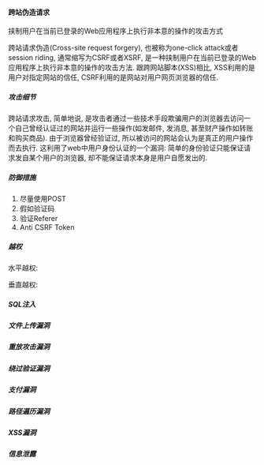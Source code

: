 #### 跨站伪造请求

挟制用户在当前已登录的Web应用程序上执行非本意的操作的攻击方式

跨站请求伪造(Cross-site request forgery), 也被称为one-click attack或者session riding, 通常缩写为CSRF或者XSRF, 是一种挟制用户在当前已登录的Web应用程序上执行非本意的操作的攻击方法. 跟跨网站脚本(XSS)相比, XSS利用的是用户对指定网站的信任, CSRF利用的是网站对用户网页浏览器的信任.

##### 攻击细节

跨站请求攻击, 简单地说, 是攻击者通过一些技术手段欺骗用户的浏览器去访问一个自己曾经认证过的网站并运行一些操作(如发邮件, 发消息, 甚至财产操作如转账和购买商品). 由于浏览器曾经验证过, 所以被访问的网站会认为是真正的用户操作而去执行. 这利用了web中用户身份认证的一个漏洞: 简单的身份验证只能保证请求发自某个用户的浏览器, 却不能保证请求本身是用户自愿发出的.

##### 防御措施

1. 尽量使用POST
2. 假如验证码
3. 验证Referer
4. Anti CSRF Token



##### 越权

水平越权:

垂直越权:



##### SQL注入



##### 文件上传漏洞





##### 重放攻击漏洞



##### 绕过验证漏洞



##### 支付漏洞



##### 路径遍历漏洞



##### XSS漏洞



##### 信息泄露





